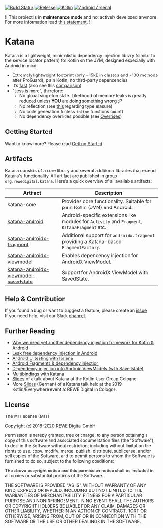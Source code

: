 [![Build Status](https://travis-ci.com/rewe-digital/katana.svg?branch=master)](https://travis-ci.com/rewe-digital/katana) [![Release](https://img.shields.io/badge/Bintray-download-brightgreen.svg)](https://bintray.com/rewe-digital/katana) [![Kotlin](https://img.shields.io/badge/Kotlin-1.3.72-brightgreen.svg)](https://kotlinlang.org) [![Android Arsenal](https://img.shields.io/badge/Android%20Arsenal-Katana-brightgreen.svg?style=flat)](https://android-arsenal.com/details/1/7365)

‼️ This project is in **maintenance mode** and not actively developed anymore. For more information read [this statement](https://github.com/rewe-digital/katana/issues/22). ‼️

# Katana

Katana is a lightweight, minimalistic dependency injection library (similar to the service locator pattern) for Kotlin
on the JVM, designed especially with Android in mind.

* Extremely lightweight footprint (only ~15kB in classes and ~130 methods after ProGuard), plain Kotlin, no third-party dependencies
* It's [fast](./speed-comparison) (also see this [comparison](https://github.com/Sloy/android-dependency-injection-performance))
* "Less is more", therefore:
  * No global singleton state. Likelihood of memory leaks is greatly reduced unless **YOU** are doing something wrong ;P 
  * No reflection (see [this](#a-word-on-type-erasure) regarding type erasure)
  * No code generation (unless `inline` functions count)
  * No dependency overrides possible (see [Overrides](./Getting%20Started.md#overrides))

## Getting Started

Want to know more? Please read [Getting Started](./Getting%20Started.md).

## Artifacts

Katana consists of a core library and several additional libraries that extend
Katana's functionality. All artifact are published in group 
`org.rewedigital.katana`. Here's a quick overview of all available artifacts:

| Artifact                                                                | Description                                                                                   |
| ----------------------------------------------------------------------- | --------------------------------------------------------------------------------------------- |
| katana-core                                                             | Provides core functionality. Suitable for plain Kotlin (JVM) and Android.                     |
| [katana-android](./android)                                             | Android-specific extensions like modules for `Activity` and `Fragment`, `KatanaFragment` etc. |
| [katana-androidx-fragment](./androidx-fragment)                         | Additional support for `androidx.fragment` providing a Katana-based `FragmentFactory`.        |
| [katana-androidx-viewmodel](./androidx-viewmodel)                       | Enables dependency injection for AndroidX ViewModel.                                          |
| [katana-androidx-viewmodel-savedstate](./androidx-viewmodel-savedstate) | Support for AndroidX ViewModel with SavedState.                                               |

## Help & Contribution

If you found a bug or want to suggest a feature, please create an [issue](https://github.com/rewe-digital/katana/issues/new).  
If you need help, visit our Slack [channel](https://kotlinlang.slack.com/messages/katana).

## Further Reading

* [Why we need yet another dependency injection framework for Kotlin & Android](https://medium.com/@caffeine81/why-we-need-yet-another-dependency-injection-framework-for-kotlin-android-f8162174ea4)
* [Leak free dependency injection in Android](https://medium.com/@caffeine81/leak-free-dependency-injection-in-android-adaf65643dbf)
* [Android UI testing with Katana](https://medium.com/@caffeine81/android-ui-testing-with-katana-97e5301e5cda)
* [Android Fragments & dependency injection](https://medium.com/@caffeine81/android-fragments-dependency-injection-c22b4c03142e)
* [Dependency injection into Android ViewModels (with Savedstate)](https://medium.com/@caffeine81/dependency-injection-into-android-viewmodels-with-savedstate-78241dfe0147)
* [Multibindings with Katana](https://medium.com/@caffeine81/multibindings-with-katana-5af7bcdf6377)
* [Slides](https://drive.google.com/file/d/1hDslldu2vOa-sdIEjVAPY51ZYX_Imlt6/view) of a talk about Katana at the Kotlin User Group Cologne
* More [Slides](https://drive.google.com/file/d/1vhhzERsgvseXPyIM1iQn9LT4iNd9j2Ag/view) (German) of a Katana talk held at the 2019 Kotlin/Everywhere event at REWE Digital in Cologne.

## License

The MIT license (MIT)

Copyright (c) 2018-2020 REWE Digital GmbH

Permission is hereby granted, free of charge, to any person obtaining a copy of this software and associated
documentation files (the "Software"), to deal in the Software without restriction, including without limitation the
rights to use, copy, modify, merge, publish, distribute, sublicense, and/or sell copies of the Software, and to permit
persons to whom the Software is furnished to do so, subject to the following conditions:

The above copyright notice and this permission notice shall be included in all copies or substantial portions of the
Software.

THE SOFTWARE IS PROVIDED "AS IS", WITHOUT WARRANTY OF ANY KIND, EXPRESS OR IMPLIED, INCLUDING BUT NOT LIMITED TO THE
WARRANTIES OF MERCHANTABILITY, FITNESS FOR A PARTICULAR PURPOSE AND NONINFRINGEMENT. IN NO EVENT SHALL THE AUTHORS OR
COPYRIGHT HOLDERS BE LIABLE FOR ANY CLAIM, DAMAGES OR OTHER LIABILITY, WHETHER IN AN ACTION OF CONTRACT, TORT OR
OTHERWISE, ARISING FROM, OUT OF OR IN CONNECTION WITH THE SOFTWARE OR THE USE OR OTHER DEALINGS IN THE SOFTWARE.
